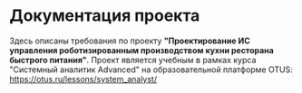 # Документация проекта

Здесь описаны требования по проекту **"Проектирование ИС управления роботизированным производством кухни ресторана быстрого питания"**.
Проект является учебным в рамках курса "Системный аналитик Advanced" на образовательной платформе OTUS: https://otus.ru/lessons/system_analyst/
